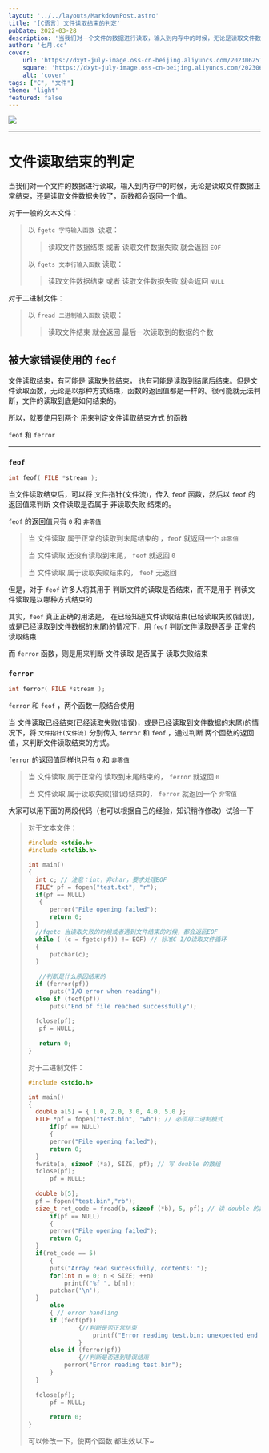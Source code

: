 ```yaml
---
layout: '../../layouts/MarkdownPost.astro'
title: '[C语言] 文件读取结束的判定'
pubDate: 2022-03-28
description: '当我们对一个文件的数据进行读取，输入到内存中的时候，无论是读取文件数据正常结束，还是读取文件数据失败了，函数都会返回一个值'
author: '七月.cc'
cover:
    url: 'https://dxyt-july-image.oss-cn-beijing.aliyuncs.com/202306251812483.png'
    square: 'https://dxyt-july-image.oss-cn-beijing.aliyuncs.com/202306251812483.png'
    alt: 'cover'
tags: ["C", "文件"]
theme: 'light'
featured: false
---
```


![ ](https://dxyt-july-image.oss-cn-beijing.aliyuncs.com/202306251812483.png)

---



# 文件读取结束的判定

当我们对一个文件的数据进行读取，输入到内存中的时候，无论是读取文件数据正常结束，还是读取文件数据失败了，函数都会返回一个值。

对于一般的文本文件：

>  以 `fgetc 字符输入函数 `读取：
>
> > 读取文件数据结束 或者 读取文件数据失败 就会返回 `EOF`
>
>  以 `fgets 文本行输入函数` 读取：
>
> > 读取文件数据结束 或者 读取文件数据失败 就会返回 `NULL`

对于二进制文件：

> 以 `fread 二进制输入函数` 读取：
>
> > 读取文件结束 就会返回 最后一次读取到的数据的个数

##  被大家错误使用的 `feof`

文件读取结束，有可能是 读取失败结束， 也有可能是读取到结尾后结束。但是文件读取函数，无论是以那种方式结束，函数的返回值都是一样的。很可能就无法判断，文件的读取到底是如何结束的。

所以，就要使用到两个 用来判定文件读取结束方式 的函数 

`feof` 和 `ferror`

---



### `feof`

```C
int feof( FILE *stream );
```

当文件读取结束后，可以将 文件指针(文件流)，传入 `feof` 函数，然后以 `feof` 的返回值来判断 文件读取是否属于 非读取失败 结束的。

 `feof` 的返回值只有 `0` 和 `非零值`

> 当 文件读取 属于正常的读取到末尾结束的 ，`feof` 就返回一个 `非零值`
>
> 当 文件读取 还没有读取到末尾， `feof` 就返回 `0`
>
> 当 文件读取 属于读取失败结束的， `feof` 无返回

但是，对于 `feof` 许多人将其用于 判断文件的读取是否结束，而不是用于 判读文件读取是以哪种方式结束的

其实，`feof` 真正正确的用法是， 在已经知道文件读取结束(已经读取失败(错误)，或是已经读取到文件数据的末尾)的情况下，用 `feof` 判断文件读取是否是 正常的读取结束

而 `ferror` 函数，则是用来判断 文件读取 是否属于 读取失败结束

### `ferror`

```C
int ferror( FILE *stream );
```

`ferror` 和 `feof` ，两个函数一般结合使用

当 文件读取已经结束(已经读取失败(错误)，或是已经读取到文件数据的末尾)的情况下，将 `文件指针(文件流)` 分别传入 `ferror` 和 `feof` ，通过判断 两个函数的返回值，来判断文件读取结束的方式。

`ferror` 的返回值同样也只有 `0` 和 `非零值`

> 当 文件读取 属于正常的 读取到末尾结束的， `ferror` 就返回 `0`
>
> 当 文件读取 属于读取失败(错误)结束的， `ferror` 就返回一个 `非零值`



大家可以用下面的两段代码（也可以根据自己的经验，知识稍作修改）试验一下

>对于文本文件：
>
>```C
>#include <stdio.h>
>#include <stdlib.h>
>
>int main()
>{
>	int c; // 注意：int，非char，要求处理EOF
>	FILE* pf = fopen("test.txt", "r");
>	if(pf == NULL)
>    {
>		perror("File opening failed");
>		return 0;
>	}
>	//fgetc 当读取失败的时候或者遇到文件结束的时候，都会返回EOF
>	while ( (c = fgetc(pf)) != EOF) // 标准C I/O读取文件循环
>	{
>		putchar(c);
>	}
>    
>    //判断是什么原因结束的
>	if (ferror(pf))
>		puts("I/O error when reading");
>	else if (feof(pf))
>		puts("End of file reached successfully");
>    
>	fclose(pf);
>    pf = NULL;
>    
>    return 0;
>}
>```
>
>对于二进制文件：
>
>```C
>#include <stdio.h>
>
>int main()
>{
>	double a[5] = { 1.0, 2.0, 3.0, 4.0, 5.0 };
>	FILE *pf = fopen("test.bin", "wb"); // 必须用二进制模式
>    	if(pf == NULL)
>    	{
>		perror("File opening failed");
>		return 0;
>	}
>	fwrite(a, sizeof (*a), SIZE, pf); // 写 double 的数组
>	fclose(pf);
>    	pf = NULL;
>    
>	double b[5];
>	pf = fopen("test.bin","rb");
>	size_t ret_code = fread(b, sizeof (*b), 5, pf); // 读 double 的数组
>    	if(pf == NULL)
>    	{
>		perror("File opening failed");
>		return 0;
>	}
>	if(ret_code == 5)
>    	{
>		puts("Array read successfully, contents: ");
>		for(int n = 0; n < SIZE; ++n)
>         	printf("%f ", b[n]);
>		putchar('\n');
>	}
>    	else
>    	{ // error handling
>		if (feof(pf))
>        		{//判断是否正常结束
>        			printf("Error reading test.bin: unexpected end of file\n");   
>        		}
>		else if (ferror(pf))
>        		{//判断是否遇到错误结束
>			perror("Error reading test.bin");
>		}
>	}
>    
>	fclose(pf);
>    	pf = NULL;
>    
>    	return 0;
>}	
>```
>
>可以修改一下，使两个函数 都生效以下~